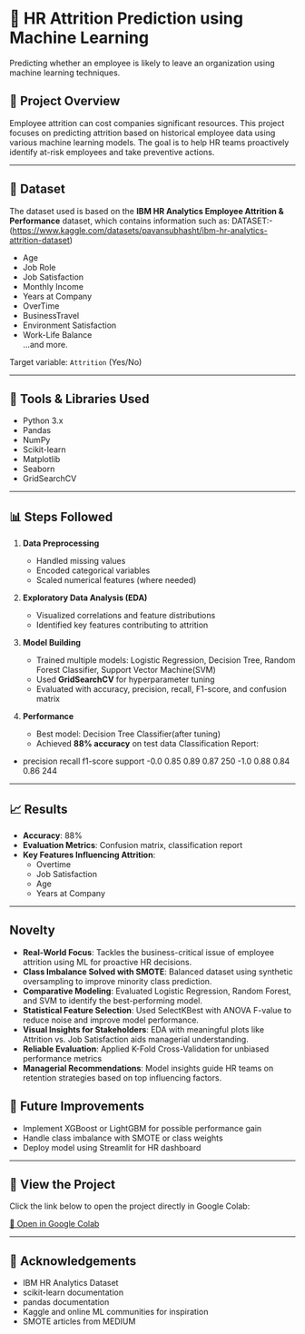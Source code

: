 # 🧠 HR Attrition Prediction using Machine Learning

Predicting whether an employee is likely to leave an organization using machine learning techniques.

## 📌 Project Overview

Employee attrition can cost companies significant resources. This project focuses on predicting attrition based on historical employee data using various machine learning models. The goal is to help HR teams proactively identify at-risk employees and take preventive actions.

---

## 📂 Dataset

The dataset used is based on the **IBM HR Analytics Employee Attrition & Performance** dataset, which contains information such as:
DATASET:- (https://www.kaggle.com/datasets/pavansubhasht/ibm-hr-analytics-attrition-dataset)
- Age
- Job Role
- Job Satisfaction
- Monthly Income
- Years at Company
- OverTime
- BusinessTravel
- Environment Satisfaction
- Work-Life Balance  
...and more.

Target variable: `Attrition` (Yes/No)

---

## 🧰 Tools & Libraries Used

- Python 3.x
- Pandas
- NumPy
- Scikit-learn
- Matplotlib
- Seaborn
- GridSearchCV

---

## 📊 Steps Followed

1. **Data Preprocessing**
   - Handled missing values
   - Encoded categorical variables
   - Scaled numerical features (where needed)

2. **Exploratory Data Analysis (EDA)**
   - Visualized correlations and feature distributions
   - Identified key features contributing to attrition

3. **Model Building**
   - Trained multiple models: Logistic Regression, Decision Tree, Random Forest Classifier, Support Vector Machine(SVM)
   - Used **GridSearchCV** for hyperparameter tuning
   - Evaluated with accuracy, precision, recall, F1-score, and confusion matrix

4. **Performance**
   - Best model: Decision Tree Classifier(after tuning)
   - Achieved **88% accuracy** on test data
Classification Report:

-    precision recall f1-score support
-0.0     0.85    0.89    0.87    250
-1.0     0.88    0.84    0.86    244
---

## 📈 Results

- **Accuracy**: 88%
- **Evaluation Metrics**: Confusion matrix, classification report
- **Key Features Influencing Attrition**:
  - Overtime
  - Job Satisfaction
  - Age
  - Years at Company

---

## Novelty 
- **Real-World Focus**: Tackles the business-critical issue of employee attrition using ML for proactive HR
decisions.
- **Class Imbalance Solved with SMOTE**: Balanced dataset using synthetic oversampling to improve minority
class prediction.
- **Comparative Modeling**: Evaluated Logistic Regression, Random Forest, and SVM to identify the
best-performing model.
- **Statistical Feature Selection**: Used SelectKBest with ANOVA F-value to reduce noise and improve model
performance.
- **Visual Insights for Stakeholders**: EDA with meaningful plots like Attrition vs. Job Satisfaction aids
managerial understanding.
- **Reliable Evaluation**: Applied K-Fold Cross-Validation for unbiased performance metrics
- **Managerial Recommendations**: Model insights guide HR teams on retention strategies based on top
influencing factors.

## 🚀 Future Improvements

- Implement XGBoost or LightGBM for possible performance gain
- Handle class imbalance with SMOTE or class weights
- Deploy model using Streamlit for HR dashboard

---
## 🔗 View the Project

Click the link below to open the project directly in Google Colab:

[📎 Open in Google Colab](https://colab.research.google.com/drive/1Xv3AWeMDUJMcL87hZ0ZbGGml68jgoaK8?usp=sharing)

---
## 🤝 Acknowledgements

- IBM HR Analytics Dataset
- scikit-learn documentation
- pandas documentation
- Kaggle and online ML communities for inspiration
- SMOTE articles from MEDIUM
